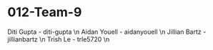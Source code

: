 # 012-Team-9
Diti Gupta - diti-gupta \n
Aidan Youell -  aidanyouell \n
Jillian Bartz - jillianbartz \n
Trish Le - trle5720 \n
